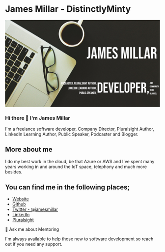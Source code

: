 # James Millar - DistinctlyMinty


![James Millar](/images/jamesmillar.png)

### Hi there 👋 I'm James Millar

I'm a freelance software developer, Company Director, Pluralsight Author,  LinkedIn Learning Author, Public Speaker, Podcaster and Blogger.

## More about me

I do my best work in the cloud, be that Azure or AWS and I've spent many years working in and around the IoT space, telephony and much more besides.

## You can find me in the following places;

- [Website](https://www.james-millar.co.uk "Website")
- [Github](https://github.com/distinctlyminty "Github")
- [Twitter - @jamesmillar](https://twitter.com/jamesmillar "Twitter - jamesmillar")
- [LinkedIn](https://www.linkedin.com/in/jamesmillar/ "LinkedIn")
- [Pluralsight](https://www.pluralsight.com/authors/james-millar "Pluralsight")



💬 Ask me about Mentoring

I'm always available to help those new to software development so reach out if you need any support.
